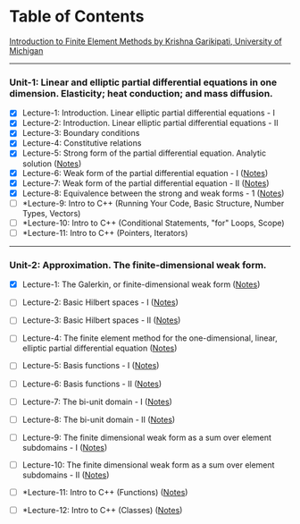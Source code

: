 # Table of Contents
[Introduction to Finite Element Methods by Krishna Garikipati, University of Michigan](https://open.umich.edu/find/open-educational-resources/engineering/introduction-finite-element-methods)
___

### Unit-1: Linear and elliptic partial differential equations in one dimension. Elasticity; heat conduction; and mass diffusion.
- [x] Lecture-1: Introduction. Linear elliptic partial differential equations - I
- [x] Lecture-2: Introduction. Linear elliptic partial differential equations - II
- [x] Lecture-3: Boundary conditions
- [x] Lecture-4: Constitutive relations
- [x] Lecture-5: Strong form of the partial differential equation. Analytic solution ([Notes](https://github.com/MekaSaiKrishna/FEM_UMich/blob/main/LectureNotes/Unit1/Lec_01_05.md))
- [x] Lecture-6: Weak form of the partial differential equation - I ([Notes](https://github.com/MekaSaiKrishna/FEM_UMich/blob/main/LectureNotes/Unit1/Lec_01_06.md))
- [x] Lecture-7: Weak form of the partial differential equation - II ([Notes](https://github.com/MekaSaiKrishna/FEM_UMich/blob/main/LectureNotes/Unit1/Lec_01_07.md))
- [x] Lecture-8: Equivalence between the strong and weak forms - 1 ([Notes](https://github.com/MekaSaiKrishna/FEM_UMich/blob/main/LectureNotes/Unit1/Lec_01_08.md))
- [ ] *Lecture-9: Intro to C++ (Running Your Code, Basic Structure, Number Types, Vectors)
- [ ] *Lecture-10: Intro to C++ (Conditional Statements, "for" Loops, Scope)
- [ ] *Lecture-11: Intro to C++ (Pointers, Iterators)

___

### Unit-2: Approximation. The finite-dimensional weak form.
- [x] Lecture-1: The Galerkin, or finite-dimensional weak form ([Notes](https://github.com/MekaSaiKrishna/FEM_UMich/blob/main/LectureNotes/Unit2/Lec_02_01.md))
- [ ] Lecture-2: Basic Hilbert spaces - I ([Notes]())
- [ ] Lecture-3: Basic Hilbert spaces - II ([Notes]())
- [ ] Lecture-4: The finite element method for the one-dimensional, linear, elliptic partial differential equation ([Notes]())
- [ ] Lecture-5: Basis functions - I ([Notes]())
- [ ] Lecture-6: Basis functions - II ([Notes]())
- [ ] Lecture-7: The bi-unit domain - I ([Notes]())
- [ ] Lecture-8: The bi-unit domain - II ([Notes]())
- [ ] Lecture-9: The finite dimensional weak form as a sum over element subdomains - I ([Notes]())
- [ ] Lecture-10: The finite dimensional weak form as a sum over element subdomains - II ([Notes]())
- [ ] *Lecture-11: Intro to C++ (Functions) ([Notes]())
- [ ] *Lecture-12: Intro to C++ (Classes) ([Notes]())


























 

